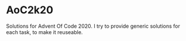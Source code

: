 # AoC2k20

Solutions for Advent Of Code 2020.
I try to provide generic solutions for each task, to make it reuseable.
